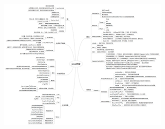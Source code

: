![](https://raw.githubusercontent.com/zhanggang-24/JAVA-01/main/Week_04/2020-01-31/java%E5%B9%B6%E5%8F%91.png)